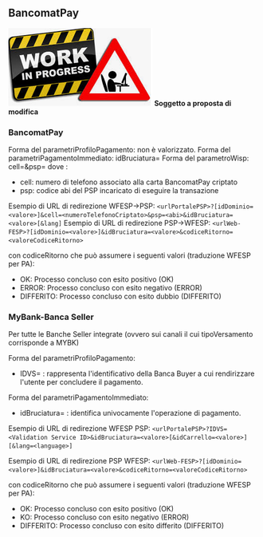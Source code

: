 ## BancomatPay

![work-in-progress](../images/wip.png) **Soggetto a proposta di modifica**

### BancomatPay

Forma del parametriProfiloPagamento:
non è valorizzato.
Forma del parametriPagamentoImmediato:
idBruciatura=<valore>
Forma del parametroWisp:
cell=<numeroTelefonoCriptato>&psp=<abi>
dove :

- cell: numero di telefono associato alla carta BancomatPay criptato 
- psp:  codice abi del PSP incaricato di eseguire la transazione
  
Esempio di URL di redirezione WFESP->PSP:
`<urlPortalePSP>?[idDominio=<valore>]&cell=<numeroTelefonoCriptato>&psp=<abi>&idBruciatura=<valore>[&lang]`
Esempio di URL di redirezione PSP->WFESP:
`<urlWeb-FESP>?[idDominio=<valore>]&idBruciatura=<valore>&codiceRitorno=<valoreCodiceRitorno>`

con codiceRitorno che può assumere i seguenti valori (traduzione WFESP per PA):

- OK:           Processo concluso con esito positivo (OK)
- ERROR:        Processo concluso con esito negativo (ERROR)
- DIFFERITO:    Processo concluso con esito dubbio (DIFFERITO)

### MyBank-Banca Seller

Per tutte le Banche Seller integrate (ovvero sui canali il cui tipoVersamento corrisponde a MYBK) 

Forma del parametriProfiloPagamento:

- IDVS=<valore> : rappresenta l'identificativo della Banca Buyer a cui rendirizzare l'utente per concludere il pagamento.

Forma del parametriPagamentoImmediato:

- idBruciatura=<valore> : identifica univocamente l'operazione di pagamento.

Esempio di URL di redirezione WFESP PSP:
`<urlPortalePSP>?IDVS=<Validation Service ID>&idBruciatura=<valore>[&idCarrello=<valore>][&lang=<language>]`

Esempio di URL di redirezione PSP WFESP:
`<urlWeb-FESP>?[idDominio=<valore>]&idBruciatura=<valore>&codiceRitorno=<valoreCodiceRitorno>`

con codiceRitorno che può assumere i seguenti valori (traduzione WFESP per PA):

- OK:   Processo concluso con esito positivo (OK)
- KO:   Processo concluso con esito negativo (ERROR)
- DIFFERITO:    Processo concluso con esito differito (DIFFERITO)